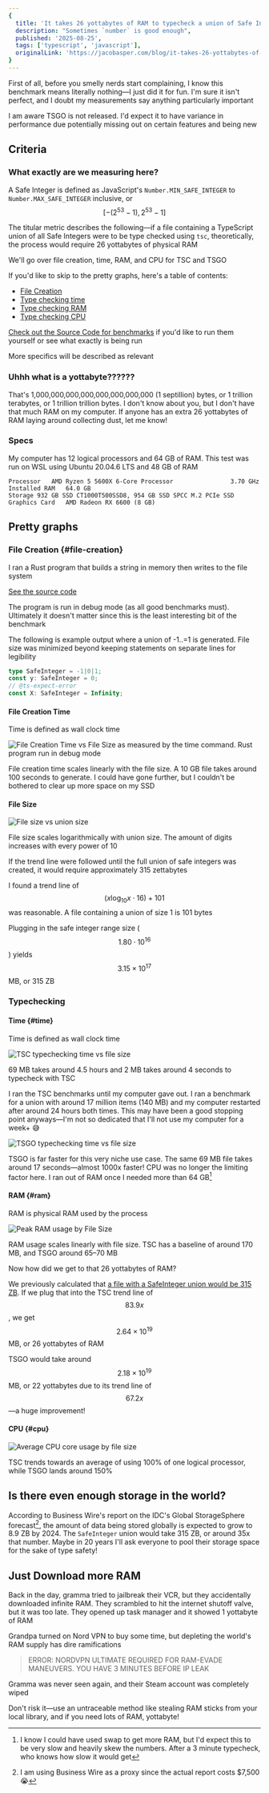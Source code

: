 ```yaml
---
{
  title: 'It takes 26 yottabytes of RAM to typecheck a union of Safe Integers',
  description: "Sometimes `number` is good enough",
  published: '2025-08-25',
  tags: ['typescript', 'javascript'],
  originalLink: 'https://jacobasper.com/blog/it-takes-26-yottabytes-of-ram-to-typecheck-a-union-of-safe-integers/'
}
---
```

First of all, before you smelly nerds start complaining, I know this benchmark means literally nothing—I just did it for fun. I'm sure it isn't perfect, and I doubt my measurements say anything particularly important

I am aware TSGO is not released. I'd expect it to have variance in performance due potentially missing out on certain features and being new

## Criteria

### What exactly are we measuring here?

A Safe Integer is defined as JavaScript's `Number.MIN_SAFE_INTEGER` to `Number.MAX_SAFE_INTEGER` inclusive, or $$[-(2^{53} - 1), 2^{53} - 1]$$

The titular metric describes the following—if a file containing a TypeScript union of all Safe Integers were to be type checked using `tsc`, theoretically, the process would require 26 yottabytes of physical RAM

We'll go over file creation, time, RAM, and CPU for TSC and TSGO

If you'd like to skip to the pretty graphs, here's a table of contents:

- [File Creation](#file-creation)
- [Type checking time](#time)
- [Type checking RAM](#ram)
- [Type checking CPU](#cpu)

[GitHub]: https://github.com/20jasper/typescript-union-benchmarking

[Check out the Source Code for benchmarks][GitHub] if you'd like to run them yourself or see what exactly is being run

More specifics will be described as relevant

### Uhhh what is a yottabyte??????

That's 1,000,000,000,000,000,000,000,000 (1 septillion) bytes, or 1 trillion terabytes, or 1 trillion trillion bytes. I don't know about you, but I don't have that much RAM on my computer. If anyone has an extra 26 yottabytes of RAM laying around collecting dust, let me know!

### Specs

My computer has 12 logical processors and 64 GB of RAM. This test was run on WSL using Ubuntu 20.04.6 LTS and 48 GB of RAM

```
Processor	AMD Ryzen 5 5600X 6-Core Processor                3.70 GHz
Installed RAM	64.0 GB
Storage	932 GB SSD CT1000T500SSD8, 954 GB SSD SPCC M.2 PCIe SSD
Graphics Card	AMD Radeon RX 6600 (8 GB)
```

## Pretty graphs

### File Creation {#file-creation}

I ran a Rust program that builds a string in memory then writes to the file system

[See the source code][GitHub]

The program is run in debug mode (as all good benchmarks must). Ultimately it doesn't matter since this is the least interesting bit of the benchmark

The following is example output where a union of -1..=1 is generated. File size was minimized beyond keeping statements on separate lines for legibility

<!--  prettier-ignore  -->
```typescript
type SafeInteger = -1|0|1;
const y: SafeInteger = 0;
// @ts-expect-error
const X: SafeInteger = Infinity;
```

#### File Creation Time

Time is defined as wall clock time

![File Creation Time vs File Size as measured by the time command. Rust program run in debug mode](./file-creation-time-vs-file-size.svg)

File creation time scales linearly with the file size. A 10 GB file takes around 100 seconds to generate. I could have gone further, but I couldn't be bothered to clear up more space on my SSD

#### File Size

![File size vs union size](./file-size-vs-union-size.svg)

File size scales logarithmically with union size. The amount of digits increases with every power of 10

If the trend line were followed until the full union of safe integers was created, it would require approximately 315 zettabytes

I found a trend line of $$\left(x\log_{10} x \cdot 16\right) + 101$$ was reasonable. A file containing a union of size 1 is 101 bytes

Plugging in the safe integer range size ($$1.80\cdot10^{16}$$) yields $$3.15\times10^{17}$$ MB, or 315 ZB

### Typechecking

#### Time {#time}

Time is defined as wall clock time

![TSC typechecking time vs file size](./tsc-typechecking-time-vs-file-size.svg)

69 MB takes around 4.5 hours and 2 MB takes around 4 seconds to typecheck with TSC

I ran the TSC benchmarks until my computer gave out. I ran a benchmark for a union with around 17 million items (140 MB) and my computer restarted after around 24 hours both times. This may have been a good stopping point anyways—I'm not so dedicated that I'll not use my computer for a week+ 😅

![TSGO typechecking time vs file size](./tsgo-typechecking-time-vs-file-size.svg)

TSGO is far faster for this very niche use case. The same 69 MB file takes around 17 seconds—almost 1000x faster! CPU was no longer the limiting factor here. I ran out of RAM once I needed more than 64 GB[^swap]

[^swap]: I know I could have used swap to get more RAM, but I'd expect this to be very slow and heavily skew the numbers. After a 3 minute typecheck, who knows how slow it would get

#### RAM {#ram}

RAM is physical RAM used by the process

![Peak RAM usage by File Size](./peak-ram-usage-by-file-size.svg)

RAM usage scales linearly with file size. TSC has a baseline of around 170 MB, and TSGO around 65–70 MB

Now how did we get to that 26 yottabytes of RAM?

We previously calculated that [a file with a SafeInteger union would be 315 ZB](#file-creation). If we plug that into the TSC trend line of $$83.9x$$, we get $$2.64\times10^{19}$$ MB, or 26 yottabytes of RAM

TSGO would take around $$2.18\times10^{19}$$ MB, or 22 yottabytes due to its trend line of $$67.2x$$—a huge improvement!

#### CPU {#cpu}

![Average CPU core usage by file size](./average-cpu-core-usage-by-file-size.svg)

TSC trends towards an average of using 100% of one logical processor, while TSGO lands around 150%

## Is there even enough storage in the world?

According to Business Wire's report on the IDC's Global StorageSphere forecast[^costsTooManyDollars], the amount of data being stored globally is expected to grow to 8.9 ZB by 2024. The `SafeInteger` union would take 315 ZB, or around 35x that number. Maybe in 20 years I'll ask everyone to pool their storage space for the sake of type safety!

[^costsTooManyDollars]: I am using Business Wire as a proxy since the actual report costs $7,500 😭

## Just Download more RAM

Back in the day, gramma tried to jailbreak their VCR, but they accidentally downloaded infinite RAM. They scrambled to hit the internet shutoff valve, but it was too late. They opened up task manager and it showed 1 yottabyte of RAM

Grandpa turned on Nord VPN to buy some time, but depleting the world's RAM supply has dire ramifications

> ERROR: NORDVPN ULTIMATE REQUIRED FOR RAM-EVADE MANEUVERS. YOU HAVE 3 MINUTES BEFORE IP LEAK

Gramma was never seen again, and their Steam account was completely wiped

Don't risk it—use an untraceable method like stealing RAM sticks from your local library, and if you need lots of RAM, yottabyte!
